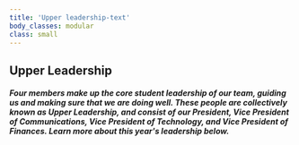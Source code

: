 ```yaml
---
title: 'Upper leadership-text'
body_classes: modular
class: small
---
```


## Upper Leadership

##### Four members make up the core student leadership of our team, guiding us and making sure that we are doing well. These people are collectively known as Upper Leadership, and consist of our President, Vice President of Communications, Vice President of Technology, and Vice President of Finances. Learn more about this year's leadership below.